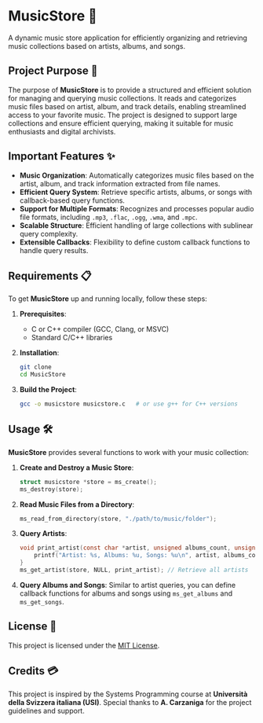 # MusicStore 🎵
A dynamic music store application for efficiently organizing and retrieving music collections based on artists, albums, and songs.

## Project Purpose 🎯
The purpose of **MusicStore** is to provide a structured and efficient solution for managing and querying music collections. It reads and categorizes music files based on artist, album, and track details, enabling streamlined access to your favorite music. The project is designed to support large collections and ensure efficient querying, making it suitable for music enthusiasts and digital archivists.

## Important Features ✨
- **Music Organization**: Automatically categorizes music files based on the artist, album, and track information extracted from file names.
- **Efficient Query System**: Retrieve specific artists, albums, or songs with callback-based query functions.
- **Support for Multiple Formats**: Recognizes and processes popular audio file formats, including `.mp3`, `.flac`, `.ogg`, `.wma`, and `.mpc`.
- **Scalable Structure**: Efficient handling of large collections with sublinear query complexity.
- **Extensible Callbacks**: Flexibility to define custom callback functions to handle query results.

## Requirements 📋
To get **MusicStore** up and running locally, follow these steps:

1. **Prerequisites**:
   - C or C++ compiler (GCC, Clang, or MSVC)
   - Standard C/C++ libraries

2. **Installation**:
   ```bash
   git clone 
   cd MusicStore
   ```

3. **Build the Project**:
   ```bash
   gcc -o musicstore musicstore.c   # or use g++ for C++ versions
   ```

## Usage 🛠️
**MusicStore** provides several functions to work with your music collection:

1. **Create and Destroy a Music Store**:
   ```c
   struct musicstore *store = ms_create();
   ms_destroy(store);
   ```

2. **Read Music Files from a Directory**:
   ```c
   ms_read_from_directory(store, "./path/to/music/folder");
   ```

3. **Query Artists**:
   ```c
   void print_artist(const char *artist, unsigned albums_count, unsigned songs_count) {
       printf("Artist: %s, Albums: %u, Songs: %u\n", artist, albums_count, songs_count);
   }
   ms_get_artist(store, NULL, print_artist); // Retrieve all artists
   ```

4. **Query Albums and Songs**:
   Similar to artist queries, you can define callback functions for albums and songs using `ms_get_albums` and `ms_get_songs`.

## License 📄
This project is licensed under the [MIT License](LICENSE).

## Credits 💳
This project is inspired by the Systems Programming course at **Università della Svizzera italiana (USI)**. Special thanks to **A. Carzaniga** for the project guidelines and support.

